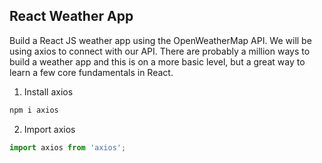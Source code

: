 ## React Weather App

Build a React JS weather app using the OpenWeatherMap API. We will be using axios to connect with our API. There are probably a million ways to build a weather app and this is on a more basic level, but a great way to learn a few core fundamentals in React. 


1. Install axios
```typescript
npm i axios
```
2. Import axios
```typescript
import axios from 'axios';
```